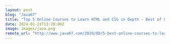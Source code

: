 ```yaml
---
layout: post
blog: "Java67"
title: "Top 5 Online Courses to Learn HTML and CSS in Depth - Best of Lot"
date: 2024-01-21T13:28:00Z
image: images/java.png
remote_url: "http://www.java67.com/2020/08/5-best-online-courses-to-learn-html-5.html"
---
```


